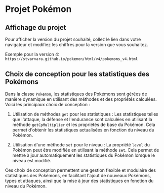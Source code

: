 # Projet Pokémon
## Affichage du projet
Pour afficher la version du projet souhaité, сollez le lien dans votre navigateur et modifiez les chiffres pour la version que vous souhaitez.

Exemple pour la version 4:
`https://stvarvara.github.io/pokemon/html/v4/pokemons_v4.html`

## Choix de conception pour les statistiques des Pokémons

Dans la classe `Pokemon`, les statistiques des Pokémons sont gérées de manière dynamique en utilisant des méthodes et des propriétés calculées. Voici les principaux choix de conception :

1. Utilisation de méthodes `get` pour les statistiques : Les statistiques telles que l'attaque, la défense et l'endurance sont calculées en utilisant la méthode `getCpMultiplier` et les propriétés de base du Pokémon. Cela permet d'obtenir les statistiques actualisées en fonction du niveau du Pokémon.

2. Utilisation d'une méthode `set` pour le niveau : La propriété `level` du Pokémon peut être modifiée en utilisant la méthode `set`. Cela permet de mettre à jour automatiquement les statistiques du Pokémon lorsque le niveau est modifié.

Ces choix de conception permettent une gestion flexible et modulaire des statistiques des Pokémons, en facilitant l'ajout de nouveaux Pokémons, types et attaques, ainsi que la mise à jour des statistiques en fonction du niveau du Pokémon.
